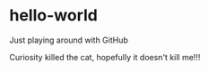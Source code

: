 # hello-world
Just playing around with GitHub

Curiosity killed the cat, hopefully it doesn't kill me!!!
